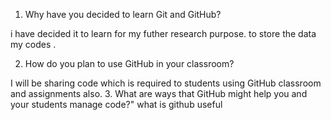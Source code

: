 1. Why have you decided to learn Git and GitHub?


i have decided it to learn for my futher research purpose. to store the data my codes .

2. How do you plan to use GitHub in your classroom?

I will be sharing code which is required to students using GitHub classroom and assignments also.
3. What are ways that GitHub might help you and your students manage code?"
what is github useful
